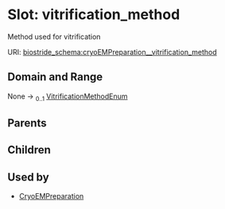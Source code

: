 
# Slot: vitrification_method

Method used for vitrification

URI: [biostride_schema:cryoEMPreparation__vitrification_method](https://w3id.org/biostride/schema/cryoEMPreparation__vitrification_method)


## Domain and Range

None &#8594;  <sub>0..1</sub> [VitrificationMethodEnum](VitrificationMethodEnum.md)

## Parents


## Children


## Used by

 * [CryoEMPreparation](CryoEMPreparation.md)
